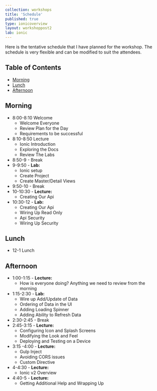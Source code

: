 ```yaml
---
collection: workshops
title: 'Schedule'
published: true
type: ionicoverview
layout: workshoppost2
lab: ionic
---
```


Here is the tentative schedule that I have planned for the workshop.  The schedule is very flexible and can be modified to suit the attendees.

<!-- START doctoc generated TOC please keep comment here to allow auto update -->
<!-- DON'T EDIT THIS SECTION, INSTEAD RE-RUN doctoc TO UPDATE -->
<h2>Table of Contents</h2>

- [Morning](#morning)
- [Lunch](#lunch)
- [Afternoon](#afternoon)

<!-- END doctoc generated TOC please keep comment here to allow auto update -->


## Morning

* 8:00-8:10 Welcome
    * Welcome Everyone
    * Review Plan for the Day
    * Requirements to be successful
* 8:10-8:50 Lecture
    * Ionic Introduction
    * Exploring the Docs
    * Review The Labs
* 8:50-9 - Break
* 9-9:50 - **Lab:**
    * Ionic setup
    * Create Project
    * Create Master/Detail Views
* 9:50-10 - Break
* 10-10:30 - **Lecture:**
    * Creating Our Api
* 10:30-12 - **Lab:**
    * Creating Our Api
    * Wiring Up Read Only
    * Api Security
    * Wiring Up Security

## Lunch

* 12-1 Lunch


## Afternoon

* 1:00-1:15 - **Lecture:**
    * How is everyone doing? Anything we need to review from the morning
* 1:15-2:30 - **Lab:**
    * Wire up Add/Update of Data
    * Ordering of Data in the UI
    * Adding Loading Spinner
    * Adding Ability to Refresh Data
* 2:30-2:45 - Break
* 2:45-3:15 - **Lecture:**
    * Configuring Icon and Splash Screens
    * Modifying the Look and Feel
    * Deploying and Testing on a Device
* 3:15 -4:00 - **Lecture:**
    * Gulp Inject
    * Avoiding CORS issues
    * Custom Directive
* 4-4:30 - **Lecture:**
    * Ionic v2 Overview
* 4:40-5 - **Lecture:**
    * Getting Additional Help and Wrapping Up